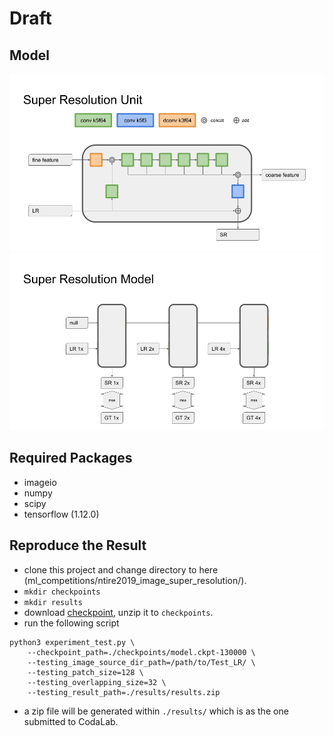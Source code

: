 # Draft

## Model

![unit](./assets/ntire2019_sisr_model_unit.png)
![model](./assets/ntire2019_sisr_model.png)

## Required Packages

- imageio
- numpy
- scipy
- tensorflow (1.12.0)

## Reproduce the Result

- clone this project and change directory to here (ml_competitions/ntire2019_image_super_resolution/).
- `mkdir checkpoints`
- `mkdir results`
- download [checkpoint](https://drive.google.com/file/d/1XQw2fGY8R8gqcgqOn9lkrjZdGJlWbaHH/view?usp=sharing), unzip it to `checkpoints`.
- run the following script

```
python3 experiment_test.py \
    --checkpoint_path=./checkpoints/model.ckpt-130000 \
    --testing_image_source_dir_path=/path/to/Test_LR/ \
    --testing_patch_size=128 \
    --testing_overlapping_size=32 \
    --testing_result_path=./results/results.zip
 ```

 - a zip file will be generated within `./results/` which is as the one submitted to CodaLab.